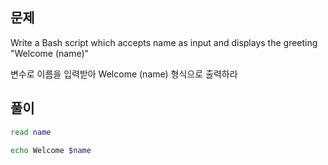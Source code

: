 ## 문제

Write a Bash script which accepts name as input and displays the greeting "Welcome (name)"

변수로 이름을 입력받아 Welcome (name) 형식으로 출력하라

## 풀이

```sh
read name

echo Welcome $name

```
